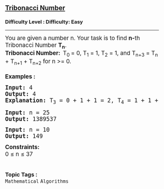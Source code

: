 <h2><a href="https://www.geeksforgeeks.org/problems/tribonacci-number/1?selectedLang=python3">Tribonacci Number</a></h2><h3>Difficulty Level : Difficulty: Easy</h3><hr><div class="problems_problem_content__Xm_eO"><p><span style="font-size: 14pt;">You are given a number n. Your task is to find <strong>n-</strong>th Tribonacci Number <strong>T<sub>n</sub></strong>.<br><strong>Tribonacci Number:&nbsp;&nbsp;</strong>T<sub>0 </sub>= 0, T<sub>1</sub> = 1, T<sub>2</sub> = 1, and T<sub>n+3</sub> = T<sub>n</sub> + T<sub>n+1</sub> + T<sub>n+2</sub> for n &gt;= 0.<br><br><strong>Examples :</strong></span></p>
<pre><span style="font-size: 14pt;"><strong>Input: </strong>4
<strong>Output:</strong> 4
<strong>Explanation:</strong> T<sub>3</sub> = 0 + 1 + 1 = 2, T<sub>4</sub> = 1 + 1 + 2 = 4</span></pre>
<pre><span style="font-size: 14pt;"><strong>Input: </strong>n = 25
<strong>Output:</strong> 1389537<br></span></pre>
<pre><span style="font-size: 14pt;"><strong>Input: </strong>n = 10
<strong>Output:</strong> 149</span></pre>
<p><span style="font-size: 14pt;"><strong>Constraints:</strong><br>0 ≤ n ≤ 37</span></p></div><br><p><span style=font-size:18px><strong>Topic Tags : </strong><br><code>Mathematical</code>&nbsp;<code>Algorithms</code>&nbsp;